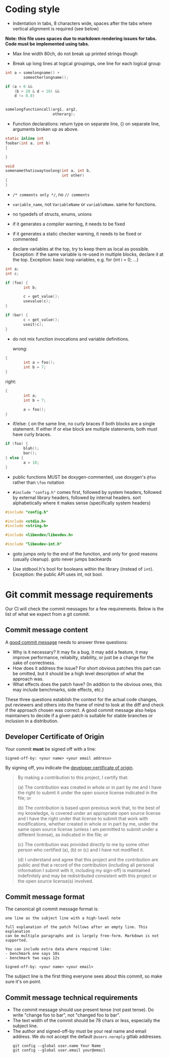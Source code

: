 # Coding style

- Indentation in tabs, 8 characters wide, spaces after the tabs where
  vertical alignment is required (see below)

**Note: this file uses spaces due to markdown rendering issues for tabs.
  Code must be implemented using tabs.**

- Max line width 80ch, do not break up printed strings though

- Break up long lines at logical groupings, one line for each logical group

```c
int a = somelongname() +
        someotherlongname();

if (a < 0 &&
    (b > 20 & d < 10) &&
    d != 0.0)


somelongfunctioncall(arg1, arg2,
                     otherarg);
```

- Function declarations: return type on separate line, {} on separate line,
  arguments broken up as above.

```c
static inline int
foobar(int a, int b)
{

}

void
somenamethatiswaytoolong(int a, int b,
                         int other)
{
}
```

- `/* comments only */`, no `// comments`

- `variable_name`, not `VariableName` or `variableName`. same for functions.

- no typedefs of structs, enums, unions

- if it generates a compiler warning, it needs to be fixed
- if it generates a static checker warning, it needs to be fixed or
  commented

- declare variables at the top, try to keep them as local as possible.
  Exception: if the same variable is re-used in multiple blocks, declare it
  at the top.
  Exception: basic loop variables, e.g. for (int i = 0; ...)

```c
int a;
int c;

if (foo) {
        int b;

        c = get_value();
        usevalue(c);
}

if (bar) {
        c = get_value();
        useit(c);
}
```

- do not mix function invocations and variable definitions.

  wrong:

```c
{
        int a = foo();
        int b = 7;
}
```

  right:
```c
{
        int a;
        int b = 7;

        a = foo();
}
```

- if/else: { on the same line, no curly braces if both blocks are a single
  statement. If either if or else block are multiple statements, both must
  have curly braces.

```c
if (foo) {
        blah();
        bar();
} else {
        a = 10;
}
```

- public functions MUST be doxygen-commented, use doxygen's `@foo` rather than
  `\foo` notation

- `#include "config.h"` comes first, followed by system headers, followed by
  external library headers, followed by internal headers.
  sort alphabetically where it makes sense (specifically system headers)

```c
#include "config.h"

#include <stdio.h>
#include <string.h>

#include <libevdev/libevdev.h>

#include "libevdev-int.h"
```

- goto jumps only to the end of the function, and only for good reasons
  (usually cleanup). goto never jumps backwards

- Use stdbool.h's bool for booleans within the library (instead of `int`).
  Exception: the public API uses int, not bool.

# Git commit message requirements

Our CI will check the commit messages for a few requirements. Below is the
list of what we expect from a git commit.

## Commit message content

A [good commit message](http://who-t.blogspot.com/2009/12/on-commit-messages.html) needs to
answer three questions:

- Why is it necessary? It may fix a bug, it may add a feature, it may
  improve performance, reliabilty, stability, or just be a change for the
  sake of correctness.
- How does it address the issue? For short obvious patches this part can be
  omitted, but it should be a high level description of what the approach
  was.
- What effects does the patch have? (In addition to the obvious ones, this
  may include benchmarks, side effects, etc.)

These three questions establish the context for the actual code changes, put
reviewers and others into the frame of mind to look at the diff and check if
the approach chosen was correct. A good commit message also helps
maintainers to decide if a given patch is suitable for stable branches or
inclusion in a distribution.

## Developer Certificate of Origin

Your commit **must** be signed off with a line:
```
Signed-off-by: <your name> <your email address>
```
By signing off, you indicate the [developer certificate of origin](https://developercertificate.org/).

> By making a contribution to this project, I certify that:
>
> (a) The contribution was created in whole or in part by me and I
>     have the right to submit it under the open source license
>     indicated in the file; or
>
> (b) The contribution is based upon previous work that, to the best
>     of my knowledge, is covered under an appropriate open source
>     license and I have the right under that license to submit that
>     work with modifications, whether created in whole or in part
>     by me, under the same open source license (unless I am
>     permitted to submit under a different license), as indicated
>     in the file; or
>
> (c) The contribution was provided directly to me by some other
>     person who certified (a), (b) or (c) and I have not modified
>     it.
>
> (d) I understand and agree that this project and the contribution
>     are public and that a record of the contribution (including all
>     personal information I submit with it, including my sign-off) is
>     maintained indefinitely and may be redistributed consistent with
>     this project or the open source license(s) involved.

## Commit message format

The canonical git commit message format is:

```
one line as the subject line with a high-level note

full explanation of the patch follows after an empty line. This explanation
can be multiple paragraphs and is largely free-form. Markdown is not
supported.

You can include extra data where required like:
- benchmark one says 10s
- benchmark two says 12s

Signed-off-by: <your name> <your email>
```

The subject line is the first thing everyone sees about this commit, so make
sure it's on point.

## Commit message technical requirements

- The commit message should use present tense (not past tense). Do write
  "change foo to bar", not "changed foo to bar".
- The text width of the commit should be 78 chars or less, especially the
  subject line.
- The author and signed-off-by must be your real name and email address. We
  do not accept the default `@users.noreply` gitlab addresses.
  ```
  git config --global user.name Your Name
  git config --global user.email your@email
  ```
